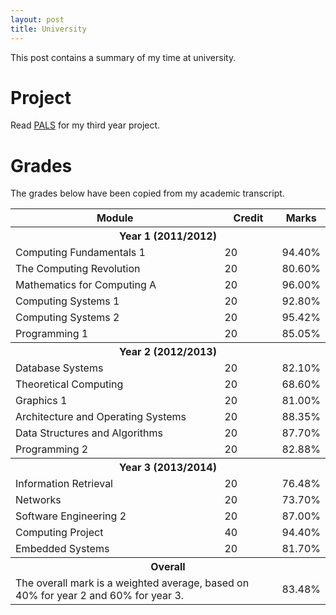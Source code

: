 ```yaml
---
layout: post
title: University
---
```


This post contains a summary of my time at university.


# Project
Read [PALS](/projects/pals) for my third year project.

# Grades
The grades below have been copied from my academic transcript.

<table class="center">
    <tr>
        <th>Module</th>
        <th>Credit</th>
        <th>Marks</th>
    </tr>
    <tr>
        <th colspan="4">Year 1 (2011/2012)</th>
    </tr>
    <tr>
        <td>Computing Fundamentals 1</td>
        <td>20</td>
        <td>94.40%</td>
    </tr>
    <tr>
        <td>The Computing Revolution</td>
        <td>20</td>
        <td>80.60%</td>
    </tr>
    <tr>
        <td>Mathematics for Computing A</td>
        <td>20</td>
        <td>96.00%</td>
    </tr>
    <tr>
        <td>Computing Systems 1</td>
        <td>20</td>
        <td>92.80%</td>
    </tr>
    <tr>
        <td>Computing Systems 2</td>
        <td>20</td>
        <td>95.42%</td>
    </tr>
    <tr>
        <td>Programming 1</td>
        <td>20</td>
        <td>85.05%</td>
    </tr>
    <tr>
        <th colspan="4">Year 2 (2012/2013)</th>
    </tr>
    <tr>
        <td>Database Systems</td>
        <td>20</td>
        <td>82.10%</td>
    </tr>
    <tr>
        <td>Theoretical Computing</td>
        <td>20</td>
        <td>68.60%</td>
    </tr>
    <tr>
        <td>Graphics 1</td>
        <td>20</td>
        <td>81.00%</td>
    </tr>
    <tr>
        <td>Architecture and Operating Systems</td>
        <td>20</td>
        <td>88.35%</td>
    </tr>
    <tr>
        <td>Data Structures and Algorithms</td>
        <td>20</td>
        <td>87.70%</td>
    </tr>
    <tr>
        <td>Programming 2</td>
        <td>20</td>
        <td>82.88%</td>
    </tr>
    <tr>
        <th colspan="4">Year 3 (2013/2014)</th>
    </tr>
    <tr>
        <td>Information Retrieval</td>
        <td>20</td>
        <td>76.48%</td>
    </tr>
    <tr>
        <td>Networks</td>
        <td>20</td>
        <td>73.70%</td>
    </tr>
    <tr>
        <td>Software Engineering 2</td>
        <td>20</td>
        <td>87.00%</td>
    </tr>
    <tr>
        <td>Computing Project</td>
        <td>40</td>
        <td>94.40%</td>
    </tr>
    <tr>
        <td>Embedded Systems</td>
        <td>20</td>
        <td>81.70%</td>
    </tr>
    <tr>
        <th colspan="4">Overall</th>
    </tr>
    <tr>
        <td colspan="2">The overall mark is a weighted average, based on 40% for year 2 and 60% for year 3.</td>
        <td>83.48%</td>
    </tr>
</table>

